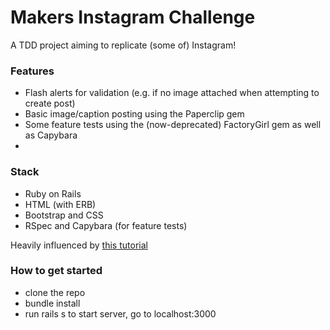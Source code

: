 # Makers Instagram Challenge

A TDD project aiming to replicate (some of) Instagram!

### Features

* Flash alerts for validation (e.g. if no image attached when attempting to create post)
* Basic image/caption posting using the Paperclip gem
* Some feature tests using the (now-deprecated) FactoryGirl gem as well as Capybara
* 

### Stack

* Ruby on Rails
* HTML (with ERB)
* Bootstrap and CSS
* RSpec and Capybara (for feature tests) 

Heavily influenced by [this tutorial](https://www.devwalks.com/lets-build-instagram-test-driven-with-ruby-on-rails-part-1/)

### How to get started

* clone the repo
* bundle install
* run rails s to start server, go to localhost:3000
